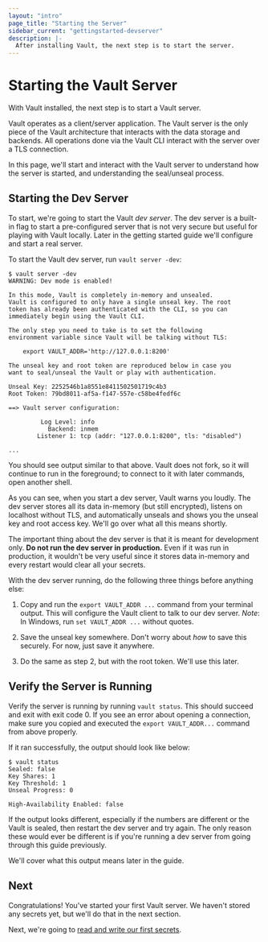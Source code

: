 ```yaml
---
layout: "intro"
page_title: "Starting the Server"
sidebar_current: "gettingstarted-devserver"
description: |-
  After installing Vault, the next step is to start the server.
---
```


# Starting the Vault Server

With Vault installed, the next step is to start a Vault server.

Vault operates as a client/server application. The Vault server is the
only piece of the Vault architecture that interacts with the data
storage and backends. All operations done via the Vault CLI interact
with the server over a TLS connection.

In this page, we'll start and interact with the Vault server to understand
how the server is started, and understanding the seal/unseal process.

## Starting the Dev Server

To start, we're going to start the Vault _dev server_. The dev server
is a built-in flag to start a pre-configured server that is not very
secure but useful for playing with Vault locally. Later in the getting
started guide we'll configure and start a real server.

To start the Vault dev server, run `vault server -dev`:

```
$ vault server -dev
WARNING: Dev mode is enabled!

In this mode, Vault is completely in-memory and unsealed.
Vault is configured to only have a single unseal key. The root
token has already been authenticated with the CLI, so you can
immediately begin using the Vault CLI.

The only step you need to take is to set the following
environment variable since Vault will be talking without TLS:

    export VAULT_ADDR='http://127.0.0.1:8200'

The unseal key and root token are reproduced below in case you
want to seal/unseal the Vault or play with authentication.

Unseal Key: 2252546b1a8551e8411502501719c4b3
Root Token: 79bd8011-af5a-f147-557e-c58be4fedf6c

==> Vault server configuration:

         Log Level: info
           Backend: inmem
        Listener 1: tcp (addr: "127.0.0.1:8200", tls: "disabled")

...
```

You should see output similar to that above. Vault does not fork, so it will
continue to run in the foreground; to connect to it with later commands, open
another shell.

As you can see, when you start a dev server, Vault warns you loudly. The dev
server stores all its data in-memory (but still encrypted), listens on
localhost without TLS, and automatically unseals and shows you the unseal key
and root access key.  We'll go over what all this means shortly.

The important thing about the dev server is that it is meant for
development only. **Do not run the dev server in production.** Even if it
was run in production, it wouldn't be very useful since it stores data in-memory
and every restart would clear all your secrets.

With the dev server running, do the following three things before anything
else:

  1. Copy and run the `export VAULT_ADDR ...` command from your terminal
     output. This will configure the Vault client to talk to our dev server.
    *Note*: In Windows, run `set VAULT_ADDR ...` without quotes.

  2. Save the unseal key somewhere. Don't worry about _how_ to save this
     securely. For now, just save it anywhere.

  3. Do the same as step 2, but with the root token. We'll use this later.

## Verify the Server is Running

Verify the server is running by running `vault status`. This should
succeed and exit with exit code 0. If you see an error about opening
a connection, make sure you copied and executed the `export VAULT_ADDR...`
command from above properly.

If it ran successfully, the output should look like below:

```
$ vault status
Sealed: false
Key Shares: 1
Key Threshold: 1
Unseal Progress: 0

High-Availability Enabled: false
```

If the output looks different, especially if the numbers are different
or the Vault is sealed, then restart the dev server and try again. The
only reason these would ever be different is if you're running a dev
server from going through this guide previously.

We'll cover what this output means later in the guide.

## Next

Congratulations! You've started your first Vault server. We haven't stored
any secrets yet, but we'll do that in the next section.

Next, we're going to
[read and write our first secrets](/intro/getting-started/first-secret.html).
